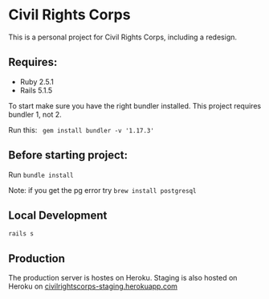 
# Civil Rights Corps

This is a personal project for Civil Rights Corps, including  a redesign.

## Requires:
- Ruby 2.5.1
- Rails 5.1.5

To start make sure you have the right bundler installed. This project requires bundler 1, not 2. 

Run this:
` gem install bundler -v '1.17.3'`

## Before starting project:
Run `bundle install`

Note: if you get the pg error try `brew install postgresql`

## Local Development
`rails s`

## Production
The production server is hostes on Heroku.
Staging is also hosted on Heroku on [civilrightscorps-staging.herokuapp.com](civilrightscorps-staging.herokuapp.com)
